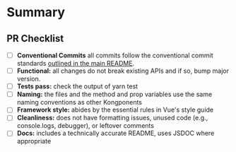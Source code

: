 # Summary

<!-- Insert a description of the changes in the PR, along with a JIRA ticket reference, if applicable. -->

## PR Checklist

* [ ] **Conventional Commits** all commits follow the conventional commit standards [outlined in the main README](https://github.com/Kong/kongponents#committing-changes).
* [ ] **Functional:** all changes do not break existing APIs and if so, bump major version.
* [ ] **Tests pass:** check the output of yarn test
* [ ] **Naming:** the files and the method and prop variables use the same naming conventions as other Kongponents
* [ ] **Framework style:** abides by the essential rules in Vue's style guide
* [ ] **Cleanliness:** does not have formatting issues, unused code (e.g., console.logs, debugger), or leftover comments
* [ ] **Docs:** includes a technically accurate README, uses JSDOC where appropriate
